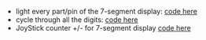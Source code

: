 - light every part/pin of the 7-segment display: [code here](https://github.com/DimaOanaTeodora/IntroductionToRobotics/blob/main/Labs/L4/L4_1.ino)
- cycle through all the digits: [code here](https://github.com/DimaOanaTeodora/IntroductionToRobotics/blob/main/Labs/L4/L4_2.ino)
- JoyStick counter +/- for 7-segment display [code here](https://github.com/DimaOanaTeodora/IntroductionToRobotics/blob/main/Labs/L4/L4_3.ino)

